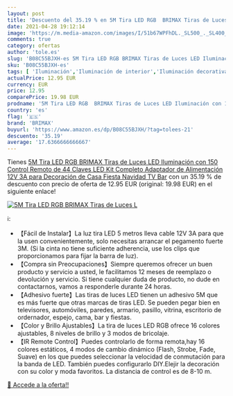 ```yaml
---
layout: post
title: 'Descuento del 35.19 % en 5M Tira LED RGB  BRIMAX Tiras de Luces L'
date: 2021-04-28 19:12:14
image: 'https://m.media-amazon.com/images/I/51b67WPFhDL._SL500_._SL400_.jpg'
comments: true
category: ofertas
author: 'tole.es'
slug: 'B08C55BJXH-es 5M Tira LED RGB BRIMAX Tiras de Luces LED Iluminación con...'
sku: 'B08C55BJXH-es'
tags: [ 'Iluminación','Iluminación de interior','Iluminación decorativa y para usos específicos de interior','Tiras LED de interior','brimax','navidad', ]
actualPrice: 12.95 EUR
currency: EUR
price: 12.95
comparePrice: 19.98 EUR
prodname: '5M Tira LED RGB  BRIMAX Tiras de Luces LED Iluminación con 150  Control Remoto de 44 Claves LED Kit Completo  Adaptador de Alimentación 12V 3A para Decoración de Casa Fiesta Navidad TV Bar'
country: 'es'
flag: '🇪🇸'
brand: 'BRIMAX'
buyurl: 'https://www.amazon.es/dp/B08C55BJXH/?tag=tolees-21'
descuento: '35.19'
average: '17.6366666666667'
---
```


Tienes [5M Tira LED RGB  BRIMAX Tiras de Luces LED Iluminación con 150  Control Remoto de 44 Claves LED Kit Completo  Adaptador de Alimentación 12V 3A para Decoración de Casa Fiesta Navidad TV Bar](https://www.amazon.es/dp/B08C55BJXH/?tag=tolees-21) con un 35.19 % de descuento con precio de oferta de 12.95 EUR (original: 19.98 EUR) en el siguiente enlace!

[![5M Tira LED RGB  BRIMAX Tiras de Luces L](https://m.media-amazon.com/images/I/51b67WPFhDL._SL500_._SL400_.jpg)](https://www.amazon.es/dp/B08C55BJXH/?tag=tolees-21)

ℹ️:

- 【Fácil de Instalar】La luz tira LED 5 metros lleva cable 12V 3A para que la usen convenientemente, solo necesitas arrancar el pegamento fuerte 3M. (Si la cinta no tiene suficiente adherencia, use los clips que proporcionamos para fijar la barra de luz).
- 【Compra sin Preocupaciones】Siempre queremos ofrecer un buen producto y servicio a usted, le facilitamos 12 meses de reemplazo o devolución y servicio. Si tiene cualquier duda de producto, no dude en contactarnos, vamos a responderle durante 24 horas.
- 【Adhesivo fuerte】Las tiras de luces LED tienen un adhesivo 5M que es más fuerte que otras marcas de tiras LED. Se pueden pegar bien en televisores, automóviles, paredes, armario, pasillo, vitrina, escritorio de ordernador, espejo, cama, bar y fiestas.
- 【Color y Brillo Ajustables】La tira de luces LED RGB ofrece 16 colores ajustables, 8 niveles de brillo y 3 modos de bricolaje.
- 【IR Remote Control】Puedes controlarlo de forma remota,hay 16 colores estáticos, 4 modos de cambio dinámico (Flash, Strobe, Fade, Suave) en los que puedes seleccionar la velocidad de conmutación para la banda de LED. También puedes configurarlo DIY.Elejir la decoración con su color y moda favoritos. La distancia de control es de 8-10 m.

[🛒 Accede a la oferta!!](https://www.amazon.es/dp/B08C55BJXH/?tag=tolees-21)
